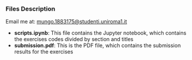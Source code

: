 ### Files Description

Email me at: [mungo.1883175@studenti.uniroma1.it](mailto:mungo.1883175@studenti.uniroma1.it)

- **scripts.ipynb**: This file contains the Jupyter notebook, which contains the exercises codes divided by section and titles
- **submission.pdf**: This is the PDF file, which contains the submission results for the exercises